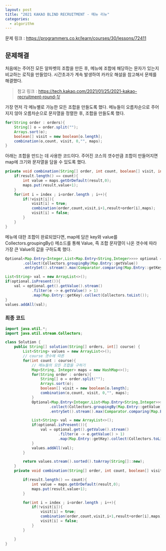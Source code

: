```yaml
---
layout: post
title: "2021 KAKAO BLIND RECRUITMENT - 메뉴 리뉴"
categories:
  - algorithm
---
```


문제 링크 : <https://programmers.co.kr/learn/courses/30/lessons/72411>

## 문제해결
처음에는 주어진 모든 알파벳의 조합을 만든 후, 메뉴에 조합에 해당하는 문자가 있는지 비교하는 로직을 만들었다. 시간초과가 계속 발생하여 카카오 해설을 참고해서 문제를 해결했다.
> 참고 링크 : <https://tech.kakao.com/2021/01/25/2021-kakao-recruitment-round-1/>

가장 먼저 각 메뉴별로 가능한 모든 조합을 만들도록 했다. 
메뉴들이 오름차순으로 주어지지 않아 오름차순으로 문자열을 정렬한 후, 조합을 만들도록 했다.
```java
for(String order : orders){
    String[] o = order.split("");
    Arrays.sort(o);
    boolean[] visit = new boolean[o.length];
    combination(o,count, visit, 0,"", maps);
}
```
아래는 조합을 만드는 데 사용한 코드이다. 주어진 코스의 갯수만큼 조합이 만들어지면 map에 크기와 문자열을 담을 수 있도록 했다.
```java
private void combination(String[] order, int count, boolean[] visit, int index, String result, Map<String,Integer> maps) {
    if(result.length() == count){
        int value = maps.getOrDefault(result,0);
        maps.put(result,value+1);
    }
    for(int i = index ; i<order.length ; i++){
        if(!visit[i]){
            visit[i] = true;
            combination(order,count,visit,i+1,result+order[i],maps);
            visit[i] = false;
        }
    }
}
```
메뉴에 대한 조합이 완료되었다면, map에 담은 key와 value를 Collectors.groupingBy() 메소드를 통해 Value, 
즉 조합 문자열이 나온 갯수에 따라 가장 큰 Value의 값을 구하도록 했다.
```java
Optional<Map.Entry<Integer,List<Map.Entry<String,Integer>>>> optional = maps.entrySet().stream()
        .collect(Collectors.groupingBy(Map.Entry::getValue))
        .entrySet().stream().max(Comparator.comparing(Map.Entry::getKey));

List<String> val = new ArrayList<>();
if(optional.isPresent()){
    val = optional.get().getValue().stream()
            .filter(e -> e.getValue() > 1)
            .map(Map.Entry::getKey).collect(Collectors.toList());
}
values.addAll(val);
```

### 최종 코드
```java
import java.util.*;
import java.util.stream.Collectors;

class Solution {
    public String[] solution(String[] orders, int[] course) {
        List<String> values = new ArrayList<>();
        // course 갯수에 따른
        for(int count : course){
            // 메뉴들의 모든 조합을 구하기
            Map<String, Integer> maps = new HashMap<>();
            for(String order : orders){
                String[] o = order.split("");
                Arrays.sort(o);
                boolean[] visit = new boolean[o.length];
                combination(o,count, visit, 0,"", maps);
            }
            Optional<Map.Entry<Integer,List<Map.Entry<String,Integer>>>> optional = maps.entrySet().stream()
                    .collect(Collectors.groupingBy(Map.Entry::getValue))
                    .entrySet().stream().max(Comparator.comparing(Map.Entry::getKey));

            List<String> val = new ArrayList<>();
            if(optional.isPresent()){
                val = optional.get().getValue().stream()
                        .filter(e -> e.getValue() > 1)
                        .map(Map.Entry::getKey).collect(Collectors.toList());
            }
            values.addAll(val);
        }

        return values.stream().sorted().toArray(String[]::new);
    }
    private void combination(String[] order, int count, boolean[] visit, int index, String result, Map<String,Integer> maps) {

        if(result.length() == count){
            int value = maps.getOrDefault(result,0);
            maps.put(result,value+1);
        }

        for(int i = index ; i<order.length ; i++){
            if(!visit[i]){
                visit[i] = true;
                combination(order,count,visit,i+1,result+order[i],maps);
                visit[i] = false;
            }
        }

    }
}
```
